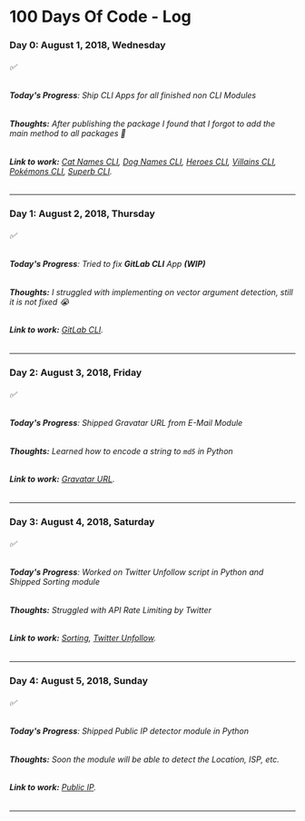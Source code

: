 # 100 Days Of Code - **Log**

### **Day 0: August 1, 2018, Wednesday**

<h6>✅</h6>

###### **Today's Progress**: Ship CLI Apps for all finished non CLI Modules

###### **Thoughts:** After publishing the package I found that I forgot to add the main method to all packages 🤣

###### **Link to work:** [Cat Names CLI](https://gitlab.com/yoginth/catnamescli), [Dog Names CLI](https://gitlab.com/yoginth/dognamescli), [Heroes CLI](https://gitlab.com/yoginth/heroescli), [Villains CLI](https://gitlab.com/yoginth/villainscli), [Pokémons CLI](https://gitlab.com/yoginth/pokemonscli), [Superb CLI](https://gitlab.com/yoginth/superbcli).

---

### **Day 1: August 2, 2018, Thursday**

<h6>✅</h6>

###### **Today's Progress**: Tried to fix **GitLab CLI** App **(WIP)**

###### **Thoughts:** I struggled with implementing on vector argument detection, still it is not fixed 😭

###### **Link to work:** [GitLab CLI](https://gitlab.com/yoginth/gitlabcli).

---

### **Day 2: August 3, 2018, Friday**

<h6>✅</h6>

###### **Today's Progress**: Shipped Gravatar URL from E-Mail Module

###### **Thoughts:** Learned how to encode a string to `md5` in Python

###### **Link to work:** [Gravatar URL](https://gitlab.com/yoginth/gravatarurl).

---

### **Day 3: August 4, 2018, Saturday**

<h6>✅</h6>

###### **Today's Progress**: Worked on Twitter Unfollow script in Python and Shipped Sorting module

###### **Thoughts:** Struggled with API Rate Limiting by Twitter

###### **Link to work:** [Sorting](https://gitlab.com/yoginth/sorting), [Twitter Unfollow](https://gitlab.com/yoginth/twitter-unfollow).

---

### **Day 4: August 5, 2018, Sunday**

<h6>✅</h6>

###### **Today's Progress**: Shipped Public IP detector module in Python

###### **Thoughts:** Soon the module will be able to detect the Location, ISP, etc.

###### **Link to work:** [Public IP](https://gitlab.com/yoginth/publicip).

---